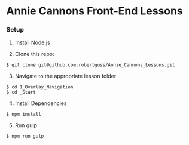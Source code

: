 # Annie Cannons Front-End Lessons

### Setup

1. Install [Node.js](https://nodejs.org/en/)

2. Clone this repo:

```
$ git clone git@github.com:robertguss/Annie_Cannons_Lessons.git
```

3. Navigate to the appropriate lesson folder

```
$ cd 1_Overlay_Navigation
$ cd _Start
```

4. Install Dependencies

```
$ npm install
```

5. Run gulp

```
$ npm run gulp
```
